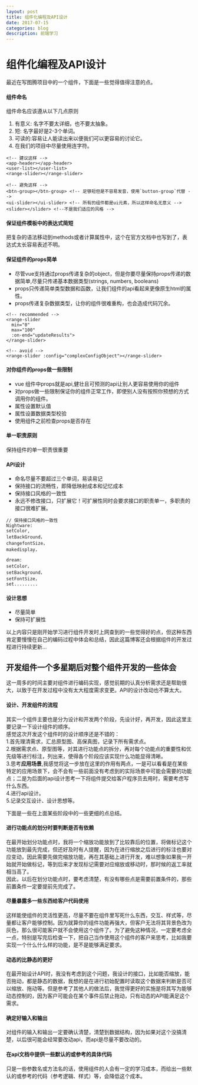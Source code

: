 ```yaml
---
layout: post
title: 组件化编程及API设计
date: 2017-07-15
categories: blog
description: 前端学习
---
```


# 组件化编程及API设计       
最近在写图腾项目中的一个组件，下面是一些觉得值得注意的点。       

#### 组件命名       
组件命名应该遵从以下几点原则       
1. 有意义: 名字不要太详细，也不要太抽象。       
2. 短: 名字最好是2-3个单词。       
3. 可读的:容易让人能读出来以便我们可以更容易的讨论它。       
4. 在我们的项目中尽量使用连字符。       

```
<!-- 建议这样 -->
<app-header></app-header>
<user-list></user-list>
<range-slider></range-slider>

<!-- 避免这样 -->
<btn-group></btn-group> <!-- 足够短但是不容易发音，使用`button-group`代替 -->
<ui-slider></ui-slider> <!-- 所有的组件都是ui元素，所以这样命名无意义 -->
<slider></slider> <!--不是我们适应的风格 -->
```

#### 保证组件模板中的表达式简短       
把复杂的语法移动到methods或者计算属性中，这个在官方文档中也写到了，表达式太长容易表述不明。       

#### 保证组件的props简单       
 - 尽管vue支持通过props传递复杂的object，但是你要尽量保持props传递的数据简单,尽量只传递基本数据类型(strings, numbers, booleans)       
 - props只传递简单类型数据和函数，让我们组件的api看起来更像原生html的属性。       
 - props传递复杂数据类型，让你的组件很难重构，也会造成代码冗余。       

```
<!-- recommended -->
<range-slider
  min="0"
  max="100"
  :on-end="updateResults">
</range-slider>

<!-- avoid -->
<range-slider :config="complexConfigObject"></range-slider>
```

#### 对你组件的props做一些限制       
 - vue 组件中props就是api,健壮且可预测的api让别人更容易使用你的组件       
 - 对props做一些限制保证你的组件正常工作，即使别人没有按照你预想的方式调用你的组件。       
 - 属性设置默认值       
 - 属性设置数据类型校验       
 - 使用组件之前检查props是否存在       

#### 单一职责原则       
保持组件的单一职责很重要       

#### API设计              
 - 命名尽量不要超过三个单词，易读易记       
 - 保持接口的流畅性，即降低映射成本和记忆成本       
 - 保持接口风格的一致性       
 - 永远不修改接口，只扩展它！可扩展性同时会要求接口的职责单一，多职责的接口很难扩展。       

```
// 保持接口风格的一致性
Nightware:
setColor,
letBackGround，
changefontSize，
makedisplay，

dream:
setColor，
setBackground，
setFontSize，
set.........
```

#### 设计思想       
 - 尽量简单       
 - 保持可扩展性       

以上内容只是刚开始学习进行组件开发时上网查到的一些觉得好的点，但这种东西肯定要慢慢在自己的编码过程中体会和总结，因此这篇博客还会根据组件的开发过程进行持续更新...     

## 开发组件一个多星期后对整个组件开发的一些体会     
这一周多的时间主要对组件进行编码实现，感觉前期的认真分析需求还是帮助很大，以致于在开发过程中没有太大程度需求变更。API的设计改动也不算太大。     

#### 设计、开发组件的流程     
其实一个组件主要也是分为设计和开发两个阶段，先设计好，再开发，因此这里主要记录一下设计组件的顺序。     
感觉这次开发这个组件时的设计顺序还是不错的：     
1.首先理清需求，汇总原型图、高保真图，记录下所有需求点。     
2.根据需求点、原型图等，对其进行功能点的拆分，再对每个功能点的重要性和优先级等进行标注，列出来，使得各个阶段应该实现什么功能显得清晰。     
3.思考**应用场景**,我感觉将这一步放在这里的作用有两点，一是可以看看是在某些特定的应用场景下，会不会有一些前面没有考虑到的实际场景中可能会需要的功能点；二是为后面的api设计思考一下将组件提交给客户程序员去用时，需要考虑写什么东西。     
4.进行api设计。     
5.记录交互设计、设计思想等。     

下面是一些在上面某些阶段中的一些更细的点总结。     

#### 进行功能点的划分时要判断是否有依赖     
在最开始划分功能点时，我将一个缩放功能放到了比较靠后的位置，将做标记这个功能放到最先完成，但还好及时有人提醒，因为在进行缩放之后进行的标注也要对应变动，因此需要先做完缩放功能，再在其基础上进行开发，难以想象如果我一开始就开始做标记，等到后来才发现标记需要对应缩放或移动时，那时候的返工率就相当高了。     
因此，以后在划分功能点时，要考虑清楚，有没有哪些点是需要前置条件的，那些前置条件一定要提前先完成了。     

#### 尽量暴露多一些东西给客户代码使用     
这样能使组件的灵活性更高，尽量不要在组件里写死什么东西，交互、样式等，尽量都让客户能够控制。因为就算你的组件功能再强大，但客户无法将其背景色改为灰色，那么很可能客户就不会使用这个组件了。为了避免这种情况，一定要考虑全一点，特别是写完后检查一下，把自己当作使用这个组件的客户来思考，比如我要实现一个什么什么样的功能，是不是能够满足要求。     

#### 动态的比静态的更好     
在最开始设计API时，我没有考虑到这个问题，我设计的接口，比如能否缩放，能否拖动，都是静态的数据，我想的是在进行初始配置时读取这个数据来判断是否可以缩放、拖动等。但是参考了其他人的做法后，我觉得更好的实施是将其写为能够动态控制的，因为客户可能会在某个事件后禁止拖动，只有动态的API能满足这个需求。     

#### 确定好输入和输出     
对组件的输入和输出一定要确认清楚，清楚到数据结构，因为如果对这个没搞清楚，以后很可能会经常要改动api，而api是尽量不要改动的。     

#### 在api文档中提供一些默认的或参考的具体代码     
只是一些参数名或方法名的话，使用组件的人会有一定的学习成本，而给出一些默认的或参考的代码（参考逻辑、样式）等，会降低这个成本。          
